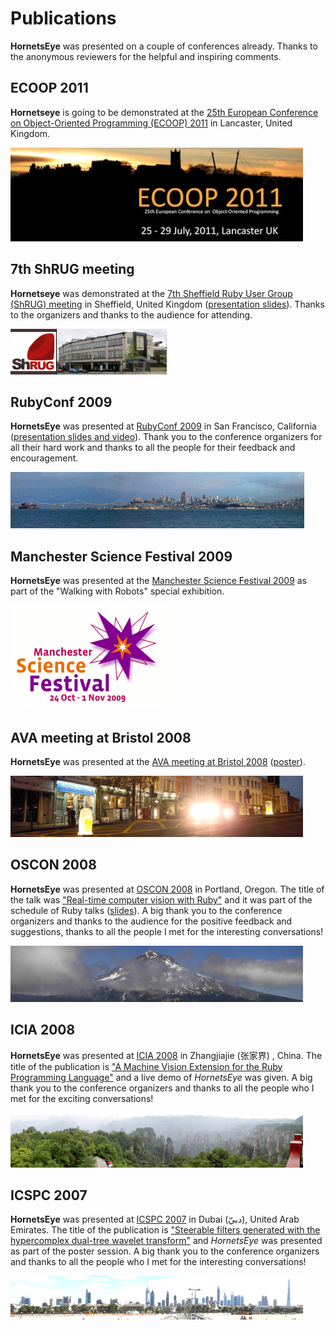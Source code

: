 Publications
============

**HornetsEye** was presented on a couple of conferences already. Thanks to the anonymous reviewers for the helpful and inspiring comments.

ECOOP 2011
----------
**Hornetseye** is going to be demonstrated at the [25th European Conference on Object-Oriented Programming (ECOOP) 2011](http://ecoop11.comp.lancs.ac.uk/) in Lancaster, United Kingdom.

![ECOOP 2011](images/lancaster.jpg)

7th ShRUG meeting
-----------------

**Hornetseye** was demonstrated at the [7th Sheffield Ruby User Group (ShRUG) meeting](http://shrug.org/meetings/shrug-7/) in Sheffield, United Kingdom ([presentation slides](http://www.wedesoft.demon.co.uk/shrug7.html)). Thanks to the organizers and thanks to the audience for attending.

![7th ShRUG meeting](images/showroomshrug7.png)

RubyConf 2009
-------------

**HornetsEye** was presented at [RubyConf 2009](http://rubyconf.org/) in San Francisco, California ([presentation slides and video](http://www.wedesoft.demon.co.uk/rubyconf09video.html)). Thank you to the conference organizers for all their hard work and thanks to all the people for their feedback and encouragement.

![RubyConf 2009](images/sanfrancisco.png)

Manchester Science Festival 2009
--------------------------------

**HornetsEye** was presented at the [Manchester Science Festival 2009](http://www.manchestersciencefestival.com/) as part of the "Walking with Robots" special exhibition.

![Manchester Science Festival 2009](images/manchestersciencefestival.png)

AVA meeting at Bristol 2008
---------------------------

**HornetsEye** was presented at the [AVA meeting at Bristol 2008](http://hlsweb.dmu.ac.uk/ava/meetings/bristol2008.html) ([poster](http://vision.eng.shu.ac.uk/mmvlwiki/index.php/Image:AVA-Bristol-2008.jpg)).

![AVA meeting at Bristol 2008](images/avabristol.jpg)

OSCON 2008
----------

**HornetsEye** was presented at [OSCON 2008](http://en.oreilly.com/oscon2008/) in Portland, Oregon. The title of the talk was ["Real-time computer vision with Ruby"](http://en.oreilly.com/oscon2008/public/schedule/detail/2471) and it was part of the schedule of Ruby talks ([slides](http://assets.en.oreilly.com/1/event/12/Real-time%20Computer%20Vision%20with%20Ruby%20Presentation.pdf)). A big thank you to the conference organizers and thanks to the audience for the positive feedback and suggestions, thanks to all the people I met for the interesting conversations!

![OSCON 2008](images/mthood.jpg)

ICIA 2008
---------

**HornetsEye** was presented at [ICIA 2008](http://www.icia2008.org/) in Zhangjiajie (张家界) , China. The title of the publication is ["A Machine Vision Extension for the Ruby Programming Language"](http://shura.shu.ac.uk/952/) and a live demo of *HornetsEye* was given. A big thank you to the conference organizers and thanks to all the people who I met for the exciting conversations!

![ICIA2008](images/zhangjiajie.jpg)

ICSPC 2007
----------

**HornetsEye** was presented at [ICSPC 2007](http://www.icspc07.org/) in Dubai (دبيّ), United Arab Emirates. The title of the publication is ["Steerable filters generated with the hypercomplex dual-tree wavelet transform"](http://shura.shu.ac.uk/953/) and *HornetsEye* was presented as part of the poster session. A big thank you to the conference organizers and thanks to all the people who I met for the interesting conversations!

![ICSPC 2007](images/jumeira.jpg)

